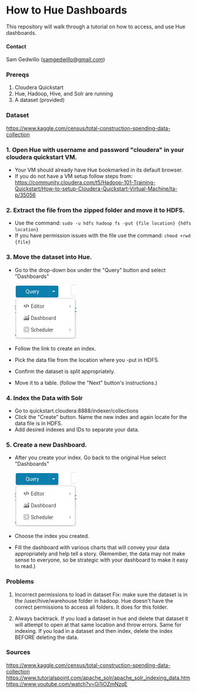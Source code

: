 # How to Hue Dashboards
This repository will walk through a tutorial on how to access, and use Hue dashboards.

#### Contact
Sam Gedwillo (samgedwillo@gmail.com)

### Prereqs
1. Cloudera Quickstart
2. Hue, Hadoop, Hive, and Solr are running
3. A dataset (provided)

### Dataset
https://www.kaggle.com/census/total-construction-spending-data-collection 

### 1. Open Hue with username and password "cloudera" in your cloudera quickstart VM.
- Your VM should already have Hue bookmarked in its default browser.
- If you do not have a VM setup follow steps from:
  https://community.cloudera.com/t5/Hadoop-101-Training-Quickstart/How-to-setup-Cloudera-Quickstart-Virtual-Machine/ta-p/35056

### 2. Extract the file from the zipped folder and move it to HDFS.
- Use the command: `sudo -u hdfs hadoop fs -put {file location} {hdfs location}`
- If you have permission issues with the file use the command: `chmod +rwd {file}`

### 3. Move the dataset into Hue.
- Go to the drop-down box under the "Query" button and select "Dashboards"

    ![alt text](https://github.com/samgedwillo/How-To-Hue-Dashboards/blob/master/Dashboard.PNG "To Dashboard")
- Follow the link to create an index.
- Pick the data file from the location where you -put in HDFS.
- Confirm the dataset is split appropriately.
- Move it to a table. (follow the "Next" button's instructions.)

### 4. Index the Data with Solr
- Go to quickstart.cloudera:8888/indexer/collections
- Click the "Create" button. Name the new index and again locate for the data file is in HDFS.
- Add desired indexes and IDs to separate your data.

### 5. Create a new Dashboard.
- After you create your index. Go back to the original Hue select "Dashboards"

    ![alt text](https://github.com/samgedwillo/How-To-Hue-Dashboards/blob/master/Dashboard.PNG "To Dashboard")
- Choose the index you created.
- Fill the dashboard with various charts that will convey your data appropriately and help tell a story.
  (Remember, the data may not make sense to everyone, so be strategic with your dashboard to make it easy
   to read.)

### Problems
1. Incorrect permissions to load in dataset
    Fix: make sure the dataset is in the /user/hive/warehouse folder in hadoop. Hue doesn't have the correct permissions to access all folders. It does for this folder.

2. Always backtrack.
   If you load a dataset in hue and delete that dataset it will attempt to open at that same location and throw errors. Same for indexing. If you load in a dataset and then index, delete the index BEFORE deleting the data.

### Sources
https://www.kaggle.com/census/total-construction-spending-data-collection
https://www.tutorialspoint.com/apache_solr/apache_solr_indexing_data.htm
https://www.youtube.com/watch?v=Gi1iOZmNzqE